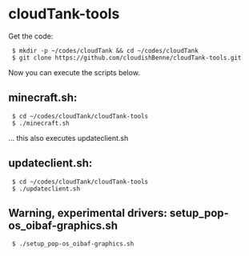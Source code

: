 # cloudTank-tools
Get the code:
```
 $ mkdir -p ~/codes/cloudTank && cd ~/codes/cloudTank
 $ git clone https://github.com/cloudishBenne/cloudTank-tools.git
```
Now you can execute the scripts below.

## minecraft.sh:
```
 $ cd ~/codes/cloudTank/cloudTank-tools
 $ ./minecraft.sh
```
... this also executes updateclient.sh

## updateclient.sh:
```
 $ cd ~/codes/cloudTank/cloudTank-tools
 $ ./updateclient.sh
```

## Warning, experimental drivers: setup_pop-os_oibaf-graphics.sh
```
 $ ./setup_pop-os_oibaf-graphics.sh
```
